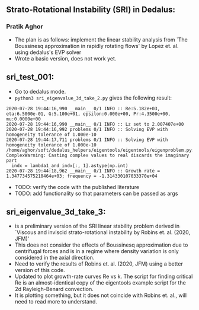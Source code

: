 ## Strato-Rotational Instability (SRI) in Dedalus:

### Pratik Aghor

* The plan is as follows: implement the linear stability analysis from `The Boussinesq approximation in rapidly rotating flows' by Lopez et. al. using dedalus's EVP solver
* Wrote a basic version, does not work yet. 

## sri_test_001:
* Go to dedalus mode.
* ```python3 sri_eigenvalue_3d_take_2.py``` gives the following result:
```
2020-07-28 19:44:16,990 __main__ 0/1 INFO :: Re:5.182e+03, eta:6.5000e-01, G:5.100e+01, epsilon:0.000e+00, Pr:4.3500e+00, mu:0.0000e+00
2020-07-28 19:44:16,990 __main__ 0/1 INFO :: Lz set to 2.007407e+00
2020-07-28 19:44:16,992 problems 0/1 INFO :: Solving EVP with homogeneity tolerance of 1.000e-10
2020-07-28 19:44:17,711 problems 0/1 INFO :: Solving EVP with homogeneity tolerance of 1.000e-10
/home/aghor/soft/dedalus_helpers/eigentools/eigentools/eigenproblem.py:232: ComplexWarning: Casting complex values to real discards the imaginary part
  indx = lambda1_and_indx[:, 1].astype(np.int)
2020-07-28 19:44:18,962 __main__ 0/1 INFO :: Growth rate = 1.347734575210464e+03; frequency = -1.314330107033370e+04

```

* TODO: verify the code with the published literature
* TODO: add functionality so that parameters can be passed as args

## sri_eigenvalue_3d_take_3:
* is a preliminary version of the SRI linear stability problem derived in `Viscous and inviscid strato-rotational instability by Robins et. al. (2020, JFM)'
* This does not consider the effects of Boussinesq approximation due to centrifugal forces and is in a regime where density variation is only considered in the axial direction. 
* Need to verify the results of Robins et. al. (2020, JFM) using a better version of this code.
* Updated to plot growth-rate curves Re vs k. The script for finding critical Re is an almost-identical copy of the eigentools example script for the 2d Rayleigh-Benard convection. 
* It is plotting something, but it does not coincide with Robins et. al., will need to read more to understand. 
